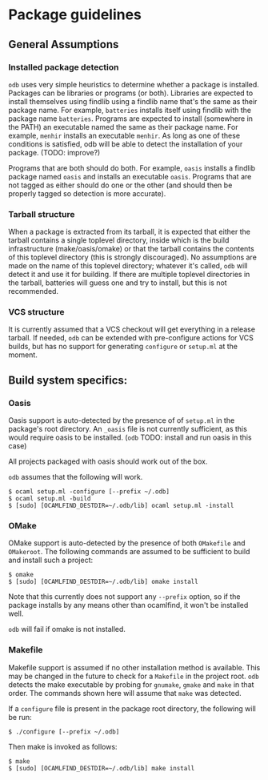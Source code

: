 # Package guidelines

## General Assumptions

### Installed package detection

`odb` uses very simple heuristics to determine whether a package is
installed.  Packages can be libraries or programs (or both).
Libraries are expected to install themselves using findlib using a
findlib name that's the same as their package name.  For example,
`batteries` installs itself using findlib with the package name
`batteries`.  Programs are expected to install (somewhere in the PATH)
an executable named the same as their package name.  For example,
`menhir` installs an executable `menhir`.  As long as one of these
conditions is satisfied, odb will be able to detect the installation
of your package.  (TODO: improve?)

Programs that are both should do both.  For example, `oasis` installs
a findlib package named `oasis` and installs an executable `oasis`.
Programs that are not tagged as either should do one or the other (and
should then be properly tagged so detection is more accurate).

### Tarball structure

When a package is extracted from its tarball, it is expected that
either the tarball contains a single toplevel directory, inside which
is the build infrastructure (make/oasis/omake) or that the tarball
contains the contents of this toplevel directory (this is strongly
discouraged).  No assumptions are made on the name of this toplevel
directory; whatever it's called, `odb` will detect it and use it for
building.  If there are multiple toplevel directories in the tarball,
batteries will guess one and try to install, but this is not
recommended.

### VCS structure

It is currently assumed that a VCS checkout will get everything in a
release tarball.  If needed, `odb` can be extended with pre-configure
actions for VCS builds, but has no support for generating `configure`
or `setup.ml` at the moment.

## Build system specifics:

### Oasis

Oasis support is auto-detected by the presence of of `setup.ml` in the
package's root directory.  An `_oasis` file is not currently
sufficient, as this would require oasis to be installed.  (`odb` TODO:
install and run oasis in this case)

All projects packaged with oasis should work out of the box.

`odb` assumes that the following will work.

```shell
$ ocaml setup.ml -configure [--prefix ~/.odb]
$ ocaml setup.ml -build
$ [sudo] [OCAMLFIND_DESTDIR=~/.odb/lib] ocaml setup.ml -install
```

### OMake

OMake support is auto-detected by the presence of both `OMakefile` and
`OMakeroot`.  The following commands are assumed to be sufficient to
build and install such a project:

```shell
$ omake
$ [sudo] [OCAMLFIND_DESTDIR=~/.odb/lib] omake install

```

Note that this currently does not support any `--prefix` option, so if
the package installs by any means other than ocamlfind, it won't be
installed well.

`odb` will fail if omake is not installed.

### Makefile

Makefile support is assumed if no other installation method is
available.  This may be changed in the future to check for a
`Makefile` in the project root.  `odb` detects the make executable by
probing for `gnumake`, `gmake` and `make` in that order.  The commands
shown here will assume that `make` was detected.

If a `configure` file is present in the package root directory, the
following will be run:

```shell
$ ./configure [--prefix ~/.odb]
```

Then make is invoked as follows:

```shell
$ make
$ [sudo] [OCAMLFIND_DESTDIR=~/.odb/lib] make install
```
